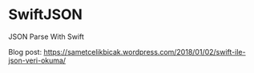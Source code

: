 # SwiftJSON
JSON Parse With Swift

Blog post: https://sametcelikbicak.wordpress.com/2018/01/02/swift-ile-json-veri-okuma/
